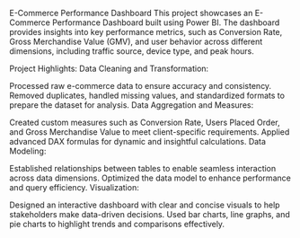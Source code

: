 E-Commerce Performance Dashboard
This project showcases an E-Commerce Performance Dashboard built using Power BI. The dashboard provides insights into key performance metrics, such as Conversion Rate, Gross Merchandise Value (GMV), and user behavior across different dimensions, including traffic source, device type, and peak hours.

Project Highlights:
Data Cleaning and Transformation:

Processed raw e-commerce data to ensure accuracy and consistency.
Removed duplicates, handled missing values, and standardized formats to prepare the dataset for analysis.
Data Aggregation and Measures:

Created custom measures such as Conversion Rate, Users Placed Order, and Gross Merchandise Value to meet client-specific requirements.
Applied advanced DAX formulas for dynamic and insightful calculations.
Data Modeling:

Established relationships between tables to enable seamless interaction across data dimensions.
Optimized the data model to enhance performance and query efficiency.
Visualization:

Designed an interactive dashboard with clear and concise visuals to help stakeholders make data-driven decisions.
Used bar charts, line graphs, and pie charts to highlight trends and comparisons effectively.
